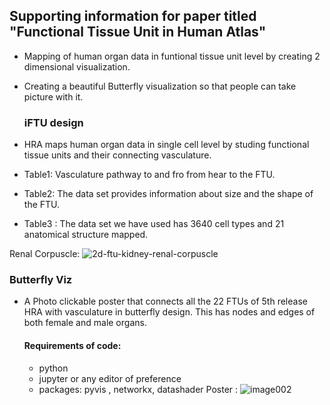 ## Supporting information for paper titled "Functional Tissue Unit in Human Atlas"

- Mapping of human organ data in funtional tissue unit level by creating 2 dimensional visualization.
- Creating a beautiful Butterfly visualization so that people can take picture with it.

  ### iFTU design

- HRA maps human organ data in single cell level by studing functional tissue units and their connecting vasculature.
- Table1: Vasculature pathway to and fro from hear to the FTU.
- Table2: The data set provides information about size and the shape of the FTU.
- Table3 : The data set we have used has 3640 cell types and 21 anatomical structure mapped.
  
Renal Corpuscle:
![2d-ftu-kidney-renal-corpuscle](https://github.com/cns-iu/hra-vccf-ftu-supporting-information/assets/117299113/42376d01-0d68-455a-baa2-31689ac8d0bc)

  
  ### Butterfly Viz

  - A Photo clickable poster that connects all the 22 FTUs of 5th release HRA with vasculature in butterfly design. This has nodes and edges of both female and male organs.
    #### Requirements of code:
    - python
    - jupyter or any editor of preference
    - packages: pyvis , networkx, datashader
Poster : 
  ![image002](https://github.com/cns-iu/hra-vccf-ftu-supporting-information/assets/117299113/6a8e7d9a-1231-4fdb-8e1c-0fe6dc44f1bc)


  
    
